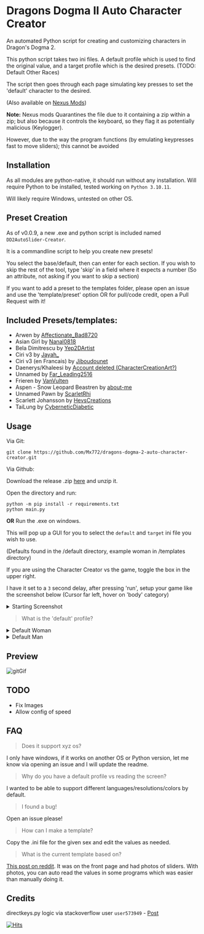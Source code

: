 # Dragons Dogma II Auto Character Creator
An automated Python script for creating and customizing characters in Dragon's Dogma 2. 

This python script takes two ini files. 
A default profile which is used to find the original value, and a target profile which is the desired presets. 
(TODO: Default Other Races) 

The script then goes through each page simulating key presses to set the 'default' character to the desired. 

(Also available on [Nexus Mods](https://www.nexusmods.com/dragonsdogma2/mods/64?tab=description))

**Note:** Nexus mods Quarantines the file due to it containing a zip within a zip; but also because it controls the keyboard, so they flag it as potentially malicious (Keylogger). 

However, due to the way the program functions (by emulating keypresses fast to move sliders); this cannot be avoided

## Installation
As all modules are python-native, it should run without any installation. 
Will require Python to be installed, tested working on `Python 3.10.11`.

Will likely require Windows, untested on other OS.

## Preset Creation

As of v0.0.9, a new .exe and python script is included named `DD2AutoSlider-Creator`. 

It is a commandline script to help you create new presets!

You select the base/default, then can enter for each section. 
If you wish to skip the rest of the tool, type 'skip' in a field where it expects a number (So an attribute, not asking if you want to skip a section)

If you want to add a preset to the templates folder, please open an issue and use the 'template/preset' option OR for pull/code credit, open a Pull Request with it! 

## Included Presets/templates:
- Arwen by [Affectionate_Bad8720](https://www.reddit.com/r/fashiondogma/comments/1bfquvi/arwen_undomiel/)
- Asian Girl by [Nanal0818](https://www.reddit.com/r/fashiondogma/comments/1bgyw62/asian_girl/)
- Bela Dimitrescu by [Yep2DArtist](https://www.reddit.com/r/fashiondogma/comments/1bdm9yc/bela_dimitrescu_re8village/)
- Ciri v3 by [Jayah_](https://www.reddit.com/r/fashiondogma/comments/1bhxsrd/ciri_the_witcher_3_sliders/)
- Ciri v3 (en Francais) by [Jiboudounet](https://www.reddit.com/r/fashiondogma/comments/1bhxsrd/ciri_the_witcher_3_sliders/kvl0yes/)
- Daenerys/Khaleesi by [Account deleted (CharacterCreationArt?)](https://www.reddit.com/r/fashiondogma/comments/1bavyle/daenerys_targaryen/)
- Unnamed by [Far_Leading2516](https://www.reddit.com/r/fashiondogma/comments/1bl5r97/excited_to_finally_begin_my_journey/)
- Frieren by [VanVulten](https://www.reddit.com/r/fashiondogma/comments/1bhzyw6/frieren_attempt/)
- Aspen - Snow Leopard Beastren by [about-me](https://www.nexusmods.com/dragonsdogma2/mods/286)
- Unnamed Pawn by [ScarletRhi](https://www.reddit.com/r/fashiondogma/comments/1bhqji3/my_arisen_and_pawn_are_ready/)
- Scarlett Johansson by [HevsCreations](https://www.reddit.com/r/fashiondogma/comments/1bj6g34/scarlett_johansson/)
- TaiLung by [CyberneticDiabetic](https://www.reddit.com/r/fashiondogma/comments/1bbo63y/finally_a_worthy_opponent/)


## Usage

Via Git:

`git clone https://github.com/Mx772/dragons-dogma-2-auto-character-creator.git`

Via Github:

Download the release .zip [here](https://github.com/octo-org/octo-repo/releases/latest) and unzip it.

Open the directory and run:
```
python -m pip install -r requirements.txt
python main.py
```
**OR**
Run the .exe on windows.

This will pop up a GUI for you to select the `default` and `target` ini file you wish to use. 

(Defaults found in the /default directory, example woman in /templates directory)

If you are using the Character Creator vs the game, toggle the box in the upper right. 

I have it set to a `3` second delay, after pressing 'run', setup your game like the screenshot below (Cursor far left, hover on 'body' category)

<details>
<summary>Starting Screenshot</summary>

![image](https://github.com/Mx772/dragons-dogma-2-auto-character-creator/assets/9059161/637c021c-92bc-4179-b764-c5184bc021f6)


</details>


> What is the 'default' profile?


<details>
<summary>Default Woman</summary>

![defaultGif](https://github.com/Mx772/dragons-dogma-2-auto-character-creator/assets/9059161/bb7f280d-721a-4740-ac93-894916a8ab34)

</details>

<details>
<summary>Default Man</summary>

![male_default](https://github.com/Mx772/dragons-dogma-2-auto-character-creator/assets/9059161/e6811a84-5026-4c51-b06b-f4ae4d3230ea)

</details>



## Preview

![gitGif](https://github.com/Mx772/dragons-dogma-2-auto-character-creator/assets/9059161/beb9b701-8a2d-4447-be86-f9e8a387a5a2)



## TODO

- Fix Images
- Allow config of speed

## FAQ

> Does it support xyz os?

I only have windows, if it works on another OS or Python version, let me know via opening an issue and I will update the readme.

> Why do you have a default profile vs reading the screen?

I wanted to be able to support different languages/resolutions/colors by default.

> I found a bug!

Open an issue please!

> How can I make a template?

Copy the .ini file for the given sex and edit the values as needed. 

> What is the current template based on?

[This post on reddit](https://www.reddit.com/r/fashiondogma/comments/1bgyw62/asian_girl/). It was on the front page and had photos of sliders. With photos, you can auto read the values in some programs which was easier than manually doing it. 

## Credits
directkeys.py logic via stackoverflow user `user573949` - [Post](http://stackoverflow.com/questions/14489013/simulate-python-keypresses-for-controlling-a-game)

[![Hits](https://hits.seeyoufarm.com/api/count/incr/badge.svg?url=https%3A%2F%2Fgithub.com%2FMx772%2Fdragons-dogma-2-auto-character-creator%2Ftree%2Fmain&count_bg=%2379C83D&title_bg=%23555555&icon=&icon_color=%23E7E7E7&title=hits&edge_flat=false)](https://hits.seeyoufarm.com)
